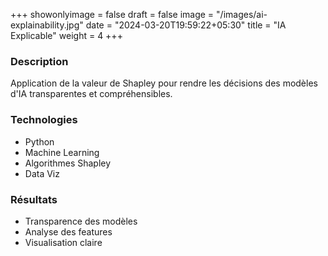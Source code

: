 +++
showonlyimage = false
draft = false
image = "/images/ai-explainability.jpg"
date = "2024-03-20T19:59:22+05:30"
title = "IA Explicable"
weight = 4
+++

### Description
Application de la valeur de Shapley pour rendre les décisions des modèles d'IA transparentes et compréhensibles.

### Technologies
* Python
* Machine Learning
* Algorithmes Shapley
* Data Viz

### Résultats
* Transparence des modèles
* Analyse des features
* Visualisation claire 